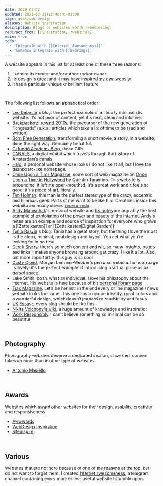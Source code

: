 ```yaml
---
date: 2020-07-02
updated: 2021-03-11T12:40:41+01:00
tags: geek/web design
aliases: Website inspiration
description: Blogs or websites worth remembering.
redirect_from: [/inspiration, /websites]
main: true
todo:
  - 'Integrate with [[Internet Awesomeness]]'
  - 'Somehow integrate with [[Webrings]]'
---
```

A website appears in this list for at least one of these three reasons:

1. I admire its creator and/or author and/or owner
2. its design is great and it may have inspired [my own website](https://tommi.space/home 'Tommi Space')
3. it has a particular unique or brilliant feature

<br>

The following list follows an alphabetical order.

- [Leo Babauta](https://leobabauta.com 'Leo Babauta')'s blog: the perfect example of a literally minimalistic website. It's not poor of content, yet it's neat, clean and intuitive.
- [Backpackerz: rewind 2010s](https://thebackpackerz.com/special/rewind/2010/ 'The Backpackerz - rewind 2010s'), the precursor of the new generation of “longreads” (a.k.a.: articles which take a lot of time to be read and written)
- [Born Free Generation](https://www.bornfreegeneration.com/), transforming a short movie, a story, in a website, done the right way. Genuinely beautiful.
- [Cafundó Academy Blog](http://cafundoestudio.com.br/blog/ ''), those GIFs
- [CANALS](https://canals-amsterdam.nl/ 'Amsterdam Canals'), a digital exhibit which travels through the history of Amsterdam’s canals
- [Hejo](https://hejo.org 'Hejo'), a personal website whose looks I do not like at all, but I love the dashboard-like homepage.
- [Once Upon a Time Magazine](https://www.onceuponatimemag.com 'Once Upon a Time Magazine'), some sort of web magazine on [Once Upon a Time in Hollywood](https://www.imdb.com/title/tt7131622/ 'Once Upon a Time in Hollywood') by Quentin Tarantino. This website is astounding, it left me open-mouthed, it’s a great work and it feels so good: it’s a piece of art, literally.
- [Tim Holman](http://tholman.com/ 'Tim Holman'): this man is the perfect stereotype of the crazy, eccentric and hilarious geek. Parts of me want to be like him. Creations inside this website are madly clever. [source code](https://github.com/tholman/tholman-blog 'tholman.com source code on GitHub').
- [Andy Matuschak](https://andymatuschak.org/ 'Andy Matuschak')'s personal website and [his notes](https://notes.andymatuschak.org 'Andyʼs working notes') are arguably the best example of exploitation of the power and beauty of the internet. Andy's notes are an example and source of inspiration for everyone who grows a [[Zettelkasten]] or [[Zettelkasten|Digital Garden]]
- [Tania Rascia](https://taniarascia.com)'s blog: Tania has a great story, but the thing I love the most is the clean, minimal, neat design and layout. You get what you’re looking for in no time.
- [Derek Sivers](https://sivers.org): there’s so much content and wit, so many insights, pages and links it makes anyone browsing around get crazy. I like it a lot. Also, but more importantly: this guy is so cool
- [Dusty Cloud](https://dustycloud.org/ 'Dusty Cloud'), Morgan Lemmer-Webber’s personal website. Its homepage is lovely: it's the perfect example of introducing a virtual place as an *actual* space.
- [Luke Smith](https://lukesmith.xyz/), gosh, what an individual. I love his philosophy about the internet. His website is here because of his [personal library page](https://lukesmith.xyz/library)
- [Trax Magazine](https://www.traxmag.com 'Trax Magazine'). Let’s be honest: in the end every online magazine / news website looks the same. This one has a unique identity, great colors and a wonderful design, which doesn’t jeopardize readability and focus
- [UX Essays](https://essays.uxdesign.cc/), every blog should be like this
- [Nikita Voloboev's wiki](https://wiki.nikitavoloboev.xyz 'Nikita Voloboev'), a huge amount of knowledge and inspiration
- [Work Responsibly](https://www.workresponsibly.org/), I can’t believe something so minimal can be so beautiful

<br>

## Photography

Photography websites deserve a dedicated section, since their content takes up more than in other type of websites

- [Antonio Masiello](https://antoniomasiello.portfoliobox.net/ 'Antonio Masiello’s portfolio')

<br>

## Awards

Websites which award other websites for their design, usability, creativity and responsiveness:

- [Awwwards](https://www.awwwards.com/)
- [WebDesign Inspiration](https://www.webdesign-inspiration.com)
- [Siteinspire](https://www.siteinspire.com/)

<br>

## Various

Websites that are not here because of one of the reasons at the top, but I do not want to forget them. I created [Internet awesomeness](https://t.me/internet_awesomeness 'Internet Awesomeness on Telegram'), a telegram channel containing every more or less useful website I stumble upon.
